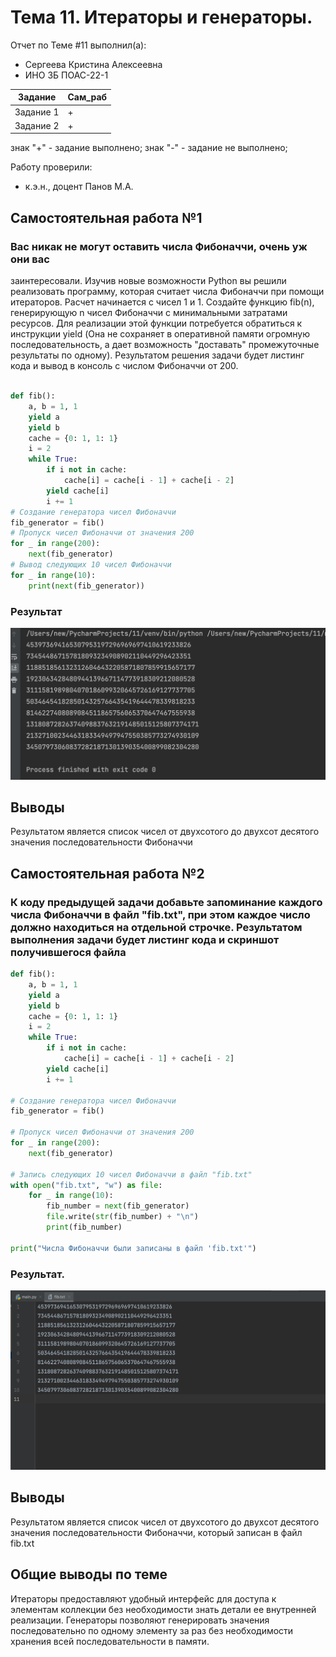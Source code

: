 # Тема 11. Итераторы и генераторы.
Отчет по Теме #11 выполнил(а):
- Сергеева Кристина Алексеевна 
- ИНО ЗБ ПОАС-22-1

| Задание |  Сам_раб |
| ------ |  ------ |
| Задание 1 | + |
| Задание 2 | + |


знак "+" - задание выполнено; знак "-" - задание не выполнено;

Работу проверили:
- к.э.н., доцент Панов М.А.
## Самостоятельная работа №1
### Вас никак не могут оставить числа Фибоначчи, очень уж они вас
заинтересовали. Изучив новые возможности Python вы решили реализовать программу, которая считает числа Фибоначчи при помощи итераторов. Расчет начинается с чисел 1 и 1. Создайте функцию fib(n), генерирующую n чисел Фибоначчи с минимальными затратами ресурсов. Для реализации этой функции потребуется обратиться к инструкции yield (Она не сохраняет в оперативной памяти огромную последовательность, а дает возможность "доставать" промежуточные результаты по одному). Результатом решения задачи будет листинг кода и вывод в консоль с числом Фибоначчи от 200.

```python

def fib():
    a, b = 1, 1
    yield a
    yield b
    cache = {0: 1, 1: 1}
    i = 2
    while True:
        if i not in cache:
            cache[i] = cache[i - 1] + cache[i - 2]
        yield cache[i]
        i += 1
# Создание генератора чисел Фибоначчи
fib_generator = fib()
# Пропуск чисел Фибоначчи от значения 200
for _ in range(200):
    next(fib_generator)
# Вывод следующих 10 чисел Фибоначчи
for _ in range(10):
    print(next(fib_generator))

```
### Результат
![Меню](https://github.com/SergeevaKristina21/Software_engineering-/blob/Tema_11/pic_11/1.png)


## Выводы

Результатом является список чисел от двухсотого до двухсот десятого значения последовательности Фибоначчи


## Самостоятельная работа №2
### К коду предыдущей задачи добавьте запоминание каждого числа Фибоначчи в файл "fib.txt", при этом каждое число должно находиться на отдельной строчке. Результатом выполнения задачи будет листинг кода и скриншот получившегося файла
```python
def fib():
    a, b = 1, 1
    yield a
    yield b
    cache = {0: 1, 1: 1}
    i = 2
    while True:
        if i not in cache:
            cache[i] = cache[i - 1] + cache[i - 2]
        yield cache[i]
        i += 1

# Создание генератора чисел Фибоначчи
fib_generator = fib()

# Пропуск чисел Фибоначчи от значения 200
for _ in range(200):
    next(fib_generator)

# Запись следующих 10 чисел Фибоначчи в файл "fib.txt"
with open("fib.txt", "w") as file:
    for _ in range(10):
        fib_number = next(fib_generator)
        file.write(str(fib_number) + "\n")
        print(fib_number)

print("Числа Фибоначчи были записаны в файл 'fib.txt'")


```
### Результат.
![Меню](https://github.com/SergeevaKristina21/Software_engineering-/blob/Tema_11/pic_11/11.2.png)

## Выводы
Результатом является список чисел от двухсотого до двухсот десятого значения последовательности Фибоначчи, который записан в файл fib.txt

## Общие выводы по теме
Итераторы предоставляют удобный интерфейс для доступа к элементам коллекции без необходимости знать детали ее внутренней реализации. Генераторы позволяют генерировать значения последовательно по одному элементу за раз без необходимости хранения всей последовательности в памяти. 
